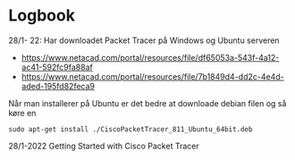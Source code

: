# Logbook
28/1- 22: Har downloadet Packet Tracer på Windows og Ubuntu serveren
* https://www.netacad.com/portal/resources/file/df65053a-543f-4a12-ac41-592fc9fa88af
* https://www.netacad.com/portal/resources/file/7b1849d4-dd2c-4e4d-aded-195fd82feca9

Når man installerer på Ubuntu er det bedre at downloade debian filen og så køre en

    sudo apt-get install ./CiscoPacketTracer_811_Ubuntu_64bit.deb

28/1-2022 Getting Started with Cisco Packet Tracer
  
